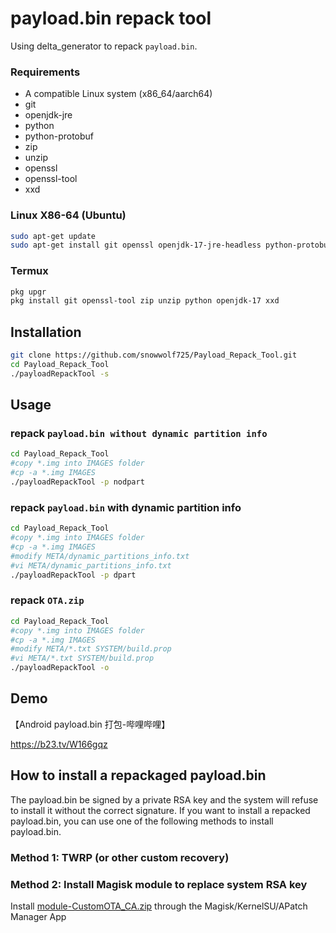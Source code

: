 # payload.bin repack tool

Using delta_generator to repack `payload.bin`.

### Requirements

- A compatible Linux system (x86_64/aarch64)
- git
- openjdk-jre
- python
- python-protobuf 
- zip
- unzip
- openssl
- openssl-tool
- xxd

### Linux X86-64 (Ubuntu)
```bash
sudo apt-get update 
sudo apt-get install git openssl openjdk-17-jre-headless python-protobuf python unzip zip
```

### Termux
```bash
pkg upgr
pkg install git openssl-tool zip unzip python openjdk-17 xxd
```

## Installation
```bash
git clone https://github.com/snowwolf725/Payload_Repack_Tool.git
cd Payload_Repack_Tool
./payloadRepackTool -s
```

## Usage

### repack `payload.bin without dynamic partition info`

```bash
cd Payload_Repack_Tool
#copy *.img into IMAGES folder
#cp -a *.img IMAGES
./payloadRepackTool -p nodpart
```

### repack `payload.bin` with dynamic partition info

```bash
cd Payload_Repack_Tool
#copy *.img into IMAGES folder
#cp -a *.img IMAGES
#modify META/dynamic_partitions_info.txt
#vi META/dynamic_partitions_info.txt
./payloadRepackTool -p dpart
```

### repack `OTA.zip`

```bash
cd Payload_Repack_Tool
#copy *.img into IMAGES folder
#cp -a *.img IMAGES
#modify META/*.txt SYSTEM/build.prop
#vi META/*.txt SYSTEM/build.prop
./payloadRepackTool -o
```

## Demo
【Android payload.bin 打包-哔哩哔哩】 

https://b23.tv/W166gqz

## How to install a repackaged payload.bin
The payload.bin be signed by a private RSA key and the system will refuse to install it without the correct signature.
If you want to install a repacked payload.bin, you can use one of the following methods to install payload.bin.
### Method 1: TWRP (or other custom recovery)
### Method 2: Install Magisk module to replace system RSA key
Install [module-CustomOTA_CA.zip](https://github.com/snowwolf725/Payload_Repack_Tool/raw/refs/heads/main/module-CustomOTA_CA.zip) through the Magisk/KernelSU/APatch Manager App
